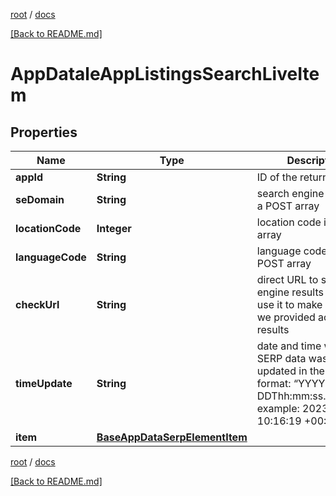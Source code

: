 [root](./../ "root") / [docs](./ "docs")

[[Back to README.md]](./../README.md "[Back to README.md]")

# AppDataleAppListingsSearchLiveItem

## Properties

| Name | Type | Description | Notes |
|------------ | ------------- | ------------- | -------------|
|**appId** | **String** | ID of the returned app |  [optional] |
|**seDomain** | **String** | search engine domain in a POST array |  [optional] |
|**locationCode** | **Integer** | location code in a POST array |  [optional] |
|**languageCode** | **String** | language code in a POST array |  [optional] |
|**checkUrl** | **String** | direct URL to search engine results you can use it to make sure that we provided accurate results |  [optional] |
|**timeUpdate** | **String** | date and time when SERP data was last updated in the ISO 8601 format: “YYYY-MM-DDThh:mm:ss.sssssssZ” example: 2023-05-23 10:16:19 +00:00 |  [optional] |
|**item** | [**BaseAppDataSerpElementItem**](BaseAppDataSerpElementItem.md) |  |  [optional] |

[root](./../ "root") / [docs](./ "docs")

[[Back to README.md]](./../README.md "[Back to README.md]")